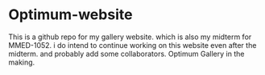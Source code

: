 # Optimum-website
This is a github repo for my gallery website. which is also my midterm for MMED-1052. i do intend to continue working on this website even after the midterm. and probably add some collaborators. Optimum Gallery in the making.

